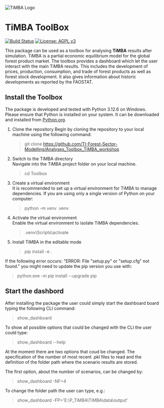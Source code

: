 ![TiMBA Logo](https://raw.githubusercontent.com/TI-Forest-Sector-Modelling/TiMBA/main/timba_logo_v3.png)

# TiMBA ToolBox

[![Build Status](https://github.com/TI-Forest-Sector-Modelling/Analyses_Toolbox_TiMBA_workshop/actions/workflows/actions.yml/badge.svg)](https://github.com/TI-Forest-Sector-Modelling/Analyses_Toolbox_TiMBA_workshop/actions/workflows/actions.yml)
[![License: AGPL v3](https://img.shields.io/badge/License-AGPL_v3-blue.svg)](https://www.gnu.org/licenses/agpl-3.0)

This package can be used as a toolbox for analysing **TiMBA** results after simulation. TiMBA is a partial economic equilibrium model for the global forest product market. The toolbox provides a dashboard which let the user interact with the main TiMBA results. This includes the development of prices, production, consumption, and trade of forest products as well as forest stock development. It also gives information about historic developments as reported by the FAOSTAT.

## Install the Toolbox

The package is developed and tested with Python 3.12.6 on Windows. Please ensure that Python is installed on your system. It can be downloaded and installed
from [Python.org](https://www.python.org/downloads/release/python-3126/).

1. Clone the repository
Begin by cloning the repository to your local machine using the following command: 
    >git clone https://github.com/TI-Forest-Sector-Modelling/Analyses_Toolbox_TiMBA_workshop
   > 
2. Switch to the TiMBA directory  
Navigate into the TiMBA project folder on your local machine.
   >cd Toolbox
   >
3. Create a virtual environment  
It is recommended to set up a virtual environment for TiMBA to manage dependencies. If you are using only a single version of Python on your computer:
   >python -m venv .venv
   >
1. Activate the virtual environment  
Enable the virtual environment to isolate TiMBA dependencies. 
   >.venv\Scripts\activate
   >
1. Install TiMBA in the editable mode  
   >pip install -e .

If the following error occurs: "ERROR: File "setup.py" or "setup.cfg" not found."
you might need to update the pip version you use with: 
>python.exe -m pip install --upgrade pip

## Start the dashbord
After installing the package the user could simply start the dashboard board typing the following CLI command:
> show_dashboard

To show all possible options that could be changed with the CLI the user could type:
> show_dashboard --help

At the moment there are two options that coud be changed. The specification of the number of most recent .pkl files to read and 
the definition of the folder path where the scenario results are stored.

The first option, about the number of scenarios, can be changed by:
> show_dashboard -NF=4

To change the folder path the user can type, e.g.:
> show_dashboard -FP='E:\P_TiMBA\TiMBA\data\output'

